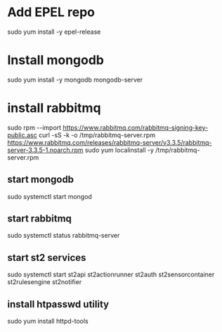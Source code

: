 # Add EPEL repo
sudo yum install -y epel-release

# Install mongodb 
sudo yum install -y mongodb mongodb-server

# install rabbitmq
sudo rpm --import https://www.rabbitmq.com/rabbitmq-signing-key-public.asc
curl -sS -k -o /tmp/rabbitmq-server.rpm https://www.rabbitmq.com/releases/rabbitmq-server/v3.3.5/rabbitmq-server-3.3.5-1.noarch.rpm
sudo yum localinstall -y /tmp/rabbitmq-server.rpm

## start mongodb
sudo systemctl start mongod

## start rabbitmq
sudo systemctl status rabbitmq-server

## start st2 services
sudo systemctl start st2api st2actionrunner st2auth st2sensorcontainer st2rulesengine st2notifier
 
## install htpasswd utility
sudo yum install httpd-tools
